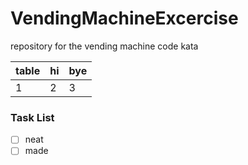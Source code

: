 # VendingMachineExcercise
repository for the vending machine code kata

|table| hi|bye|
|---|---|---|
|1|2|3|

### Task List

* [ ] neat
* [ ] made
